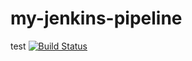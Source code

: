 # my-jenkins-pipeline

test
[![Build Status](http://ec2-13-51-93-10.eu-north-1.compute.amazonaws.com/buildStatus/icon?job=my-jenkins-pipeline)](http://ec2-13-51-93-10.eu-north-1.compute.amazonaws.com/job/my-jenkins-pipeline/)
